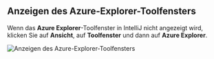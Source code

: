 ## <a name="displaying-the-azure-explorer-tool-window"></a>Anzeigen des Azure-Explorer-Toolfensters

Wenn das **Azure Explorer**-Toolfenster in IntelliJ nicht angezeigt wird, klicken Sie auf **Ansicht**, auf **Toolfenster** und dann auf **Azure Explorer**.

![Anzeigen des Azure-Explorer-Toolfensters](media/azure-toolkit-for-intellij-show-azure-explorer/show-az-exp-01.png)

